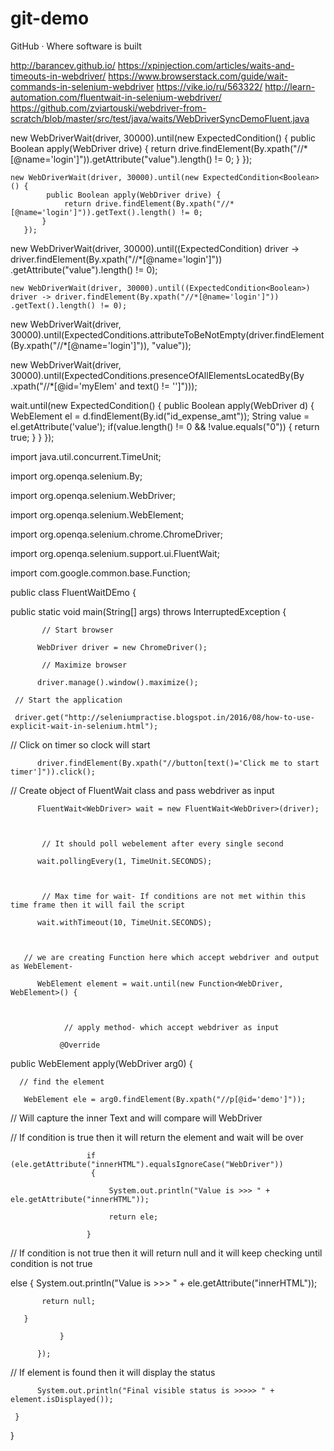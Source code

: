 # git-demo

GitHub · Where software is built

http://barancev.github.io/
https://xpinjection.com/articles/waits-and-timeouts-in-webdriver/
https://www.browserstack.com/guide/wait-commands-in-selenium-webdriver
https://vike.io/ru/563322/
http://learn-automation.com/fluentwait-in-selenium-webdriver/
https://github.com/zviartouski/webdriver-from-scratch/blob/master/src/test/java/waits/WebDriverSyncDemoFluent.java


new WebDriverWait(driver, 30000).until(new ExpectedCondition<Boolean>() {
            public Boolean apply(WebDriver drive) {
                return drive.findElement(By.xpath("//*[@name='login']")).getAttribute("value").length() != 0;
           }
       });
		
    
    new WebDriverWait(driver, 30000).until(new ExpectedCondition<Boolean>() {
            public Boolean apply(WebDriver drive) {
                return drive.findElement(By.xpath("//*[@name='login']")).getText().length() != 0;
           }
       });
    
    
    
new WebDriverWait(driver, 30000).until((ExpectedCondition<Boolean>) driver -> driver.findElement(By.xpath("//*[@name='login']"))				.getAttribute("value").length() != 0);
		
    
    
    new WebDriverWait(driver, 30000).until((ExpectedCondition<Boolean>) driver -> driver.findElement(By.xpath("//*[@name='login']"))				.getText().length() != 0);
    
    
    
    
new WebDriverWait(driver, 30000).until(ExpectedConditions.attributeToBeNotEmpty(driver.findElement(By.xpath("//*[@name='login']")), "value"));

new WebDriverWait(driver, 30000).until(ExpectedConditions.presenceOfAllElementsLocatedBy(By
.xpath("//*[@id='myElem' and text() != '']")));


wait.until(new ExpectedCondition<Boolean>() {
            public Boolean apply(WebDriver d) {
             WebElement el = d.findElement(By.id("id_expense_amt"));
             String value = el.getAttribute('value');
             if(value.length() != 0 && !value.equals("0")) {
                return true;
             }
          }
});
	
	
	
	
import java.util.concurrent.TimeUnit;
 
import org.openqa.selenium.By;
 
import org.openqa.selenium.WebDriver;
 
import org.openqa.selenium.WebElement;
 
import org.openqa.selenium.chrome.ChromeDriver;
 
import org.openqa.selenium.support.ui.FluentWait;
 
import com.google.common.base.Function;
 
public class FluentWaitDEmo {
 
public static void main(String[] args) throws InterruptedException {
 
           // Start browser
 
          WebDriver driver = new ChromeDriver();
 
           // Maximize browser
 
          driver.manage().window().maximize();
 
     // Start the application 
 
     driver.get("http://seleniumpractise.blogspot.in/2016/08/how-to-use-explicit-wait-in-selenium.html");
 
// Click on timer so clock will start
 
          driver.findElement(By.xpath("//button[text()='Click me to start timer']")).click();
 
 
 
// Create object of FluentWait class and pass webdriver as input
 
          FluentWait<WebDriver> wait = new FluentWait<WebDriver>(driver);
 
 
 
           // It should poll webelement after every single second
 
          wait.pollingEvery(1, TimeUnit.SECONDS);
 
 
 
           // Max time for wait- If conditions are not met within this time frame then it will fail the script
 
          wait.withTimeout(10, TimeUnit.SECONDS);
 
 
 
       // we are creating Function here which accept webdriver and output as WebElement-
 
          WebElement element = wait.until(new Function<WebDriver, WebElement>() {
 
 
 
                // apply method- which accept webdriver as input
 
               @Override
 
               
public WebElement apply(WebDriver arg0) 
{
 
      // find the element
 
       WebElement ele = arg0.findElement(By.xpath("//p[@id='demo']"));
 
// Will capture the inner Text and will compare will WebDriver
 
// If condition is true then it will return the element and wait will be over
 
                     if (ele.getAttribute("innerHTML").equalsIgnoreCase("WebDriver")) 
                      {
 
                          System.out.println("Value is >>> " + ele.getAttribute("innerHTML"));
 
                          return ele;
 
                     }
 
// If condition is not true then it will return null and it will keep checking until condition is not true
 
else {
        System.out.println("Value is >>> " + ele.getAttribute("innerHTML"));
 
           return null;
 
       }
 
               }
 
          });
 
// If element is found then it will display the status
 
          System.out.println("Final visible status is >>>>> " + element.isDisplayed());
 
     }
 
}	
